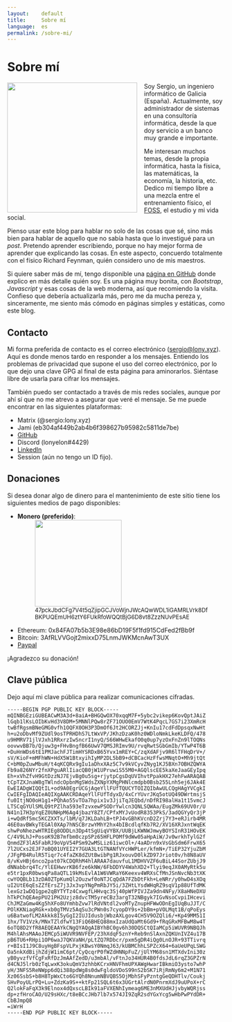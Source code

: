 ```yaml
---
layout:    default
title:     Sobre mí
language:  es
permalink: /sobre-mi/
---
```


# Sobre mí

<img src="/img/me.png" height="300px" style="image-rendering: pixelated;image-rendering: -moz-crisp-edges;image-rendering: crisp-edges;float:left;margin-right:16px">

Soy Sergio, un ingeniero informático de Galicia (España). Actualmente, soy administrador de sistemas en una consultoría informática, desde la que doy servicio a un banco muy grande e importante.

Me interesan muchos temas, desde la propia informática, hasta la física, las matemáticas, la economía, la historia, etc. Dedico mi tiempo libre a una mezcla entre el entrenamiento físico, el [FOSS](https://es.wikipedia.org/wiki/Software_libre_y_de_c%C3%B3digo_abierto), el estudio y mi vida social.

Pienso usar este blog para hablar no solo de las cosas que sé, sino más bien para hablar de aquello que no sabía hasta que lo investigué para un _post_. Pretendo aprender escribiendo, porque no hay mejor forma de aprender que explicando las cosas. En este aspecto, concuerdo totalmente con el físico Richard Feynman, quién considero uno de mis maestros.

Si quiere saber más de mí,
tengo disponible una [página en GitHub](https://lonyelon.github.io) donde explico en más detalle quién soy.
Es una página muy bonita,
con _Bootstrap_, _Javascript_ y esas cosas de la web moderna,
así que recomiendo la visita.
Confieso que debería actualizarla más,
pero me da mucha pereza y,
sinceramente,
me siento más cómodo en páginas simples y estáticas,
como este blog.

## Contacto

Mi forma preferida de contacto es el correo electrónico
(<a href="mailto://sergio@lony.xyz">sergio@lony.xyz</a>).
Aquí es donde menos tardo en responder a los mensajes.
Entiendo los problemas de privacidad que supone el uso del correo electrónico,
por lo que dejo una clave GPG al final de esta página para aminorarlos.
Siéntase libre de usarla para cifrar los mensajes.

También puedo ser contactado a través de mis redes sociales,
aunque por ahí sí que no me atrevo a asegurar que veré el mensaje.
Se me puede encontrar en las siguientes plataformas:
* Matrix (@sergio:lony.xyz)
* Jami (eb304af449b2ab4b6f398627b95982c5811de7be)
* [GitHub](https://github.com/lonyelon)
* Discord (lonyelon#4429)
* [LinkedIn](https://www.linkedin.com/in/sergio-miguéns-32ab34173/)
* Session (aún no tengo un ID fijo).

## Donaciones

Si desea donar algo de dinero para el mantenimiento de este sitio tiene los siguientes medios de pago disponibles:
* **Monero (preferido)**:
    <figure style="margin-top:0">
        <img src="/img/monero.svg" width="200px">
        <span style="font-size: 13px">
            47pckJbdCFg7V4t5qZjipGCJVoWjnJWcAQwWDL1iGAMRLVrk8DfBKPUQEmUH6ztY6FUkRfoWQQtBjG6D8vt8ZzzNUvPEsAE
        </span>
    </figure>
* Ethereum:
  0x84FA07b5b3E98e86bD19F5f1fd915CdFed2fBb9f
* Bitcoin:
  3AfRLVVGojt2mixxD75LnmJWKMcnAwT3UX
* [Paypal](https://paypal.me/lonyelon)

¡Agradezco su donación!

## Clave pública

Dejo aquí mi clave pública para realizar comunicaciones cifradas.

```
-----BEGIN PGP PUBLIC KEY BLOCK-----
mQINBGEziGUBEACwM3A3d+8aiA+BHGQwOX70xqqM7F+5ybc2vikep6KovQptJAiZ
lGqb1lKsLOIbKvHd3V8DM+5MNNlPQw8rZF71OUO0EmV7WtK4PqcL7GS7i23XmRcH
twBfRgsmBNeGMG0vfh1OQFX0OH3P3DmOf6Jt2HCORZJj+KnIu17cdFdDpsqxNwHt
h+u2oDbvMf9ZUdl9osTPRHDhS7LtWxVP/JKhzDzaK0hz0WDloNmkLkeKLDFQ/478
u9HMRV71jlVJxh1RRxrzIwSncrI1nyQ/S66WHwEkafO0q0up7yzOxFnZn9lTOQNs
oovwvBB7b/Qjuw3g+FHvBngfB66UwV7QMSJRImv9U/rvqRwtSGbGmIb/YTwP4T6B
+DuHnWDs6tE1PMJachFJTimHYSRDxB65Yvx1mREY+C/zqXdAFjv9R6lTFHqDrV+/
sV/KioF+mMFhWN+HdX5W1BtxyihIyMP2DL5bB9+dCBCacHzFfwsMNqtO+Mh9jtQt
C+bM0pZuwMbuH/t4qKCQRx9gIu1aDhxXAz5C7v9kVCyvZNyg1KJ5BXn7OBHZQWYA
Fb9a826NYr2fnXPguARlIiacQB0jW1UPruwiS55M0+AGQlscEE5kaXeJaaGEyIpq
Eh+xVhZfvH9GtDzzNJ7EjvBg0u5sg+rjytpCgsDqUVIhvtPpakHX27ehFwARAQAB
tCpTZXJnaW8gTWlndcOpbnMgSWdsZXNpYXMgPHNlcmdpb0Bsb255Lnh5ej6JAk4E
EwEIADgWIQQtIL+od9A0EgrUCGjAqeYllFUfTQUCYTOIZQIbAwULCQgHAgYVCgkI
CwIEFgIDAQIeAQIXgAAKCRDAqeYllFUfTdyxD/4xCrYUvrJKq5otUQ49DWrtmsjS
fu0ItjNO0oH1g1+PQhAo55vTOa7hpix1v3JjiTqJEQbd/nDfRI98alHa1t15vmcJ
LTSCqGYUlSMLQ9tPZlha593eTzvxewPSODrYwlcn3QNLSQWAa/EugZMk69UV0r/U
N41n17H3pYqEZ0UNHpM6Ag4jbazY8ZT/CPfxMYJvUodR8353PkS/3adQGYyQr3jP
i+wQdRf5mc5KCZXXTs/lbM/q7JKLDahLB+tPJ4vGBhKVcnD2Zrj7Y3+eRJirb4MR
46E0avBWkyTEGAl0XAp7hNSCBrzwYMhY2hx4bIBcdlqfKb7R2/XV16XRJxntWqEK
shwPoNhezwHTRIEg8ODDLn3Dp4tSgUiqVYBX/UUBjLKWNWJmwyBOYSInR31HOvEK
C/4V9LhJ+PosoK92B7mfbm0czpSPz65HFLPOMf9dWw05aHpAiW/Jv0wrkhTylG2f
QnmdZF3lA5FabRJ9oVpV54PSm92wMSLiz61iwcOl+/4aADrn9xVsGbSdm6FrwX65
7l2UCxs2EJF7oBQ01UYEI2Y7GUA3LtGTNANfVYcHWPLer/kfmN+/TiEP32YjuZbM
/JFgPB4RulR5Tiqr7c4faZK8dZUtBwibPg1RJxouvD0lkZD97Jriot0v/h8N8aUV
8/vKvHBj6nco2pat07kCDQRhM4hlARAA7dauvfuL1MDHVVZF6uBiL44SorZUbjJ9
dNNabbrq4Tc/YlEEHwvrKB6fze6kNW/6FbDDYV4WahXD2+Tlyi9eqJX0AMyRtk5u
e5tr1pxR0bwsqPa8aQTL19kMsEvlA1W6VWRaY6Keexv4WRXsCfMnJSnNvcNb3tXK
cwYOQBLb13zDA0ZTpKumQl2Ouzwf0oNTJCqQdA7FZbDtFkh+LeNRr/y0hwD4sXOq
uI2UtE6qEsZZfErsZ7j3Jx3vpYNgPmRbJY5i/3ZHtLYsdWHqRZ9sqV1p88UfTdMK
lexGz1wDQ1gpe2qBYTYTz4CxwgfLHHvqc3Sj40pWfPIVJZa9dn4NFy/X8aHNeDXU
hTkPChQEAepPU21PH2Uzjz8dvcTM5yreCBz3argT32NBgyk7IGvNsoCvpiIHcevi
ChJMZaGmw4Kg5hXFo8UYmhbZvw7lRdVNtdl2voMTyZnupHFWwODnEgIUqBuJJT/C
POlKKNiagRGk+xb0gTMVz5AqSu3cPWn0s7cyopDY9s+2bBm+pVOLMqt1B/qPoEys
u6BatwofLM2Akkk8I5yGgI2IUJIdusbjWbzAXLgov4CH5V9OZQli6/+Kp49MM51I
1hx/TV1Vzk/MNxTZldfwY13FiQ6BHEQ88mxIzaUdQaMt6Gd9+fRqGRxMFBwM8w4T
6oTQ8D2YfR8AEQEAAYkCNgQYAQgAIBYhBC0gv6h30DQSCtQIaMCp5iWUVR9NBQJh
M4hlAhsMAAoJEMCp5iWUVR9NVFEP/23hXdqF5znY+Reb9nSlAxnZQKUnIVZ4u17B
pB6TU6+RHpi1OP6waJ7QKVaNH/pLtZQ7RDbcr/pxm5gDR4iQg0LnOJR+93TTivrq
r+BIsI1J9C8uyHgBFspVLPxjKBwsY0NmqJ63/kUBMChhLSPZcX64+6aUeUPqLSWG
Oa5nkXdBijhZdjW1imC6pt/CyQcqrP0fWZdHNNpFuZ/jUlYM68sn1MTXdvIni30z
yB0yvzfVfCgFxRfDzJmAAfZedD/u3mbAl/vFtnJo34HUR4B0fdsJdL6rqZ3GPZrN
d4CNJ5lrb0zTqLwxK3okuQmV3zhhbKCrxHNVFhmUPXAWgHwarIBkmiO3ysto7whP
yH/3NFS5ReNWpp6dQi388pdWg8s0dwFgldoVDoS99nS2bSK7iRjRmNy6m2+M1N71
Xz06SsbS+b8H8TpWxCto6GYQh8NnumNBVQBS5OjMbhSFyPzntgGeQDHTlv/Coukj
SHvPoyULrPQ+Lu+ZdzKa9S++ktFp21SQL6t6x3UGrtAlrdN0PnrmXdJ9uUPoX+rC
Q2lokFaFqX3k9Elnox4dQxscLBIk91aFVXENhIymeag6ME3nMXUdHJjvbyWQRjss
dp+zfHroCAO/U29sHXc/t8eBCcJHb7lb7x574JI9ZqR2sdYGxYcg5wHbPwPYdDR+
CbBJmpQ8
=iWrH
-----END PGP PUBLIC KEY BLOCK-----
```
